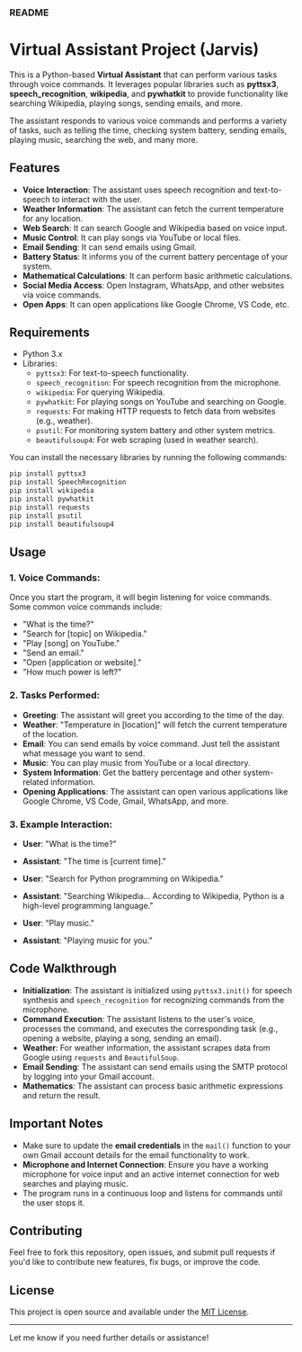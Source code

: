 ### README

# Virtual Assistant Project (Jarvis)

This is a Python-based **Virtual Assistant** that can perform various tasks through voice commands. It leverages popular libraries such as **pyttsx3**, **speech_recognition**, **wikipedia**, and **pywhatkit** to provide functionality like searching Wikipedia, playing songs, sending emails, and more.

The assistant responds to various voice commands and performs a variety of tasks, such as telling the time, checking system battery, sending emails, playing music, searching the web, and many more.

## Features
- **Voice Interaction**: The assistant uses speech recognition and text-to-speech to interact with the user.
- **Weather Information**: The assistant can fetch the current temperature for any location.
- **Web Search**: It can search Google and Wikipedia based on voice input.
- **Music Control**: It can play songs via YouTube or local files.
- **Email Sending**: It can send emails using Gmail.
- **Battery Status**: It informs you of the current battery percentage of your system.
- **Mathematical Calculations**: It can perform basic arithmetic calculations.
- **Social Media Access**: Open Instagram, WhatsApp, and other websites via voice commands.
- **Open Apps**: It can open applications like Google Chrome, VS Code, etc.

## Requirements

- Python 3.x
- Libraries:
  - `pyttsx3`: For text-to-speech functionality.
  - `speech_recognition`: For speech recognition from the microphone.
  - `wikipedia`: For querying Wikipedia.
  - `pywhatkit`: For playing songs on YouTube and searching on Google.
  - `requests`: For making HTTP requests to fetch data from websites (e.g., weather).
  - `psutil`: For monitoring system battery and other system metrics.
  - `beautifulsoup4`: For web scraping (used in weather search).

You can install the necessary libraries by running the following commands:

```bash
pip install pyttsx3
pip install SpeechRecognition
pip install wikipedia
pip install pywhatkit
pip install requests
pip install psutil
pip install beautifulsoup4
```

## Usage

### 1. **Voice Commands**:
Once you start the program, it will begin listening for voice commands. Some common voice commands include:
- "What is the time?"
- "Search for [topic] on Wikipedia."
- "Play [song] on YouTube."
- "Send an email."
- "Open [application or website]."
- "How much power is left?"

### 2. **Tasks Performed**:
- **Greeting**: The assistant will greet you according to the time of the day.
- **Weather**: "Temperature in [location]" will fetch the current temperature of the location.
- **Email**: You can send emails by voice command. Just tell the assistant what message you want to send.
- **Music**: You can play music from YouTube or a local directory.
- **System Information**: Get the battery percentage and other system-related information.
- **Opening Applications**: The assistant can open various applications like Google Chrome, VS Code, Gmail, WhatsApp, and more.

### 3. **Example Interaction**:
- **User**: "What is the time?"
- **Assistant**: "The time is [current time]."
  
- **User**: "Search for Python programming on Wikipedia."
- **Assistant**: "Searching Wikipedia... According to Wikipedia, Python is a high-level programming language."

- **User**: "Play music."
- **Assistant**: "Playing music for you."

## Code Walkthrough

- **Initialization**: The assistant is initialized using `pyttsx3.init()` for speech synthesis and `speech_recognition` for recognizing commands from the microphone.
- **Command Execution**: The assistant listens to the user's voice, processes the command, and executes the corresponding task (e.g., opening a website, playing a song, sending an email).
- **Weather**: For weather information, the assistant scrapes data from Google using `requests` and `BeautifulSoup`.
- **Email Sending**: The assistant can send emails using the SMTP protocol by logging into your Gmail account.
- **Mathematics**: The assistant can process basic arithmetic expressions and return the result.

## Important Notes

- Make sure to update the **email credentials** in the `mail()` function to your own Gmail account details for the email functionality to work.
- **Microphone and Internet Connection**: Ensure you have a working microphone for voice input and an active internet connection for web searches and playing music.
- The program runs in a continuous loop and listens for commands until the user stops it.

## Contributing

Feel free to fork this repository, open issues, and submit pull requests if you'd like to contribute new features, fix bugs, or improve the code.

## License

This project is open source and available under the [MIT License](LICENSE).

---

Let me know if you need further details or assistance!
